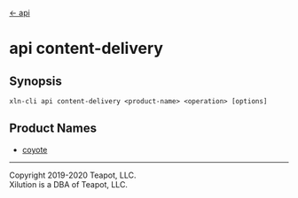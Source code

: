 [<- api](../index.md)

# api content-delivery

## Synopsis

```
xln-cli api content-delivery <product-name> <operation> [options]
```

## Product Names

- [coyote](coyote/index.md)

---

Copyright 2019-2020 Teapot, LLC.  
Xilution is a DBA of Teapot, LLC.
